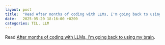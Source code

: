 ```yaml
---
layout: post
title:  "Read After months of coding with LLMs, I'm going back to using my brain"
date:   2025-05-20 18:16:00 +0200
categories: TIL, LLM
---
```

Read [After months of coding with LLMs, I'm going back to using my brain](https://albertofortin.com/writing/coding-with-ai).
